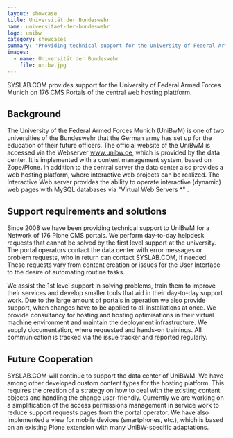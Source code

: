 ```yaml
---
layout: showcase
title: Universität der Bundeswehr
name: universitaet-der-bundeswehr
logo: unibw
category: showcases
summary: "Providing technical support for the University of Federal Armed Forces Munich on 176 CMS Portals of the central web hosting plattform."
images:
  - name: Universität der Bundeswehr
    file: unibw.jpg
---
```


SYSLAB.COM provides support for the University of Federal Armed Forces Munich on 176 CMS Portals of the central web hosting plattform.

## Background

The University of the Federal Armed Forces Munich (UniBwM) is one of two universities of the Bundeswehr that the German army has set up for the education of their future officers. The official website of the UniBwM is accessed via the Webserver www.unibw.de, which is provided by the data center. It is implemented with a content management system, based on Zope/Plone. In addition to the central server the data center also provides a web hosting platform, where interactive web projects can be realized. The Interactive Web server provides the ability to operate interactive (dynamic) web pages with MySQL databases via "Virtual Web Servers *" .

## Support requirements and solutions

Since 2008 we have been providing technical support to UniBwM for a Network of 176 Plone CMS portals. We perform day-to-day helpdesk requests that cannot be solved by the first level support at the university. The portal operators contact the data center with error messages or problem requests, who in return can contact SYSLAB.COM, if needed. These requests vary from content creation or issues for the User Interface to the desire of automating routine tasks.

We assist the 1st level support in solving problems, train them to improve their services and develop smaller tools that aid in their day-to-day support work. Due to the large amount of portals in operation we also provide support, when changes have to be applied to all installations at once. We provide consultancy for hosting and hosting optimisations in their virtual machine environment and maintain the deployment infrastructure. We supply documentation, where requested and hands-on trainings. All communication is tracked via the issue tracker and reported regularly.

## Future Cooperation

SYSLAB.COM will continue to support the data center of UniBWM. We have among other developed custom content types for the hosting platform. This requires the creation of a strategy on how to deal with the existing content objects and handling the change user-friendly. Currently we are working on a simplification of the access permissions management in service work to reduce support requests pages from the portal operator. We have also implemented a view for mobile devices (smartphones, etc.), which is based on an existing Plone extension with many UniBW-specific adaptations.

